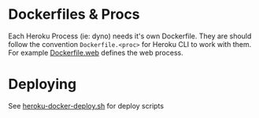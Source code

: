 # Dockerfiles & Procs

Each Heroku Process (ie: dyno) needs it's own Dockerfile.  They are should follow the convention `Dockerfile.<proc>` for Heroku CLI to work with them.  For example [Dockerfile.web](Dockerfile.web) defines the web process.

# Deploying

See [heroku-docker-deploy.sh](heroku-docker-deploy.sh) for deploy scripts
